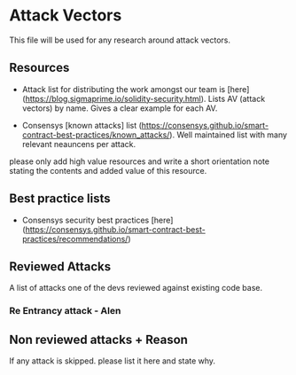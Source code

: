 
# Attack Vectors

This file will be used for any research around attack vectors.

## Resources
- Attack list for distributing the work amongst our team is [here]
(https://blog.sigmaprime.io/solidity-security.html). Lists AV (attack vectors) by name. Gives a clear example for each AV.

- Consensys [known attacks] list (https://consensys.github.io/smart-contract-best-practices/known_attacks/). Well maintained list with many relevant neauncens per attack.

please only add high value resources and write a short orientation note stating the contents and added value of this resource.

## Best practice lists
- Consensys security best practices [here] (https://consensys.github.io/smart-contract-best-practices/recommendations/)

## Reviewed Attacks

A list of attacks one of the devs reviewed against existing code base.


### Re Entrancy attack - Alen

### 

## Non reviewed attacks + Reason
If any attack is skipped. please list it here and state why.